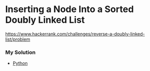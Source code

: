 # Inserting a Node Into a Sorted Doubly Linked List

https://www.hackerrank.com/challenges/reverse-a-doubly-linked-list/problem

### My Solution

- [Python](reverse-a-doubly-linked-list.py)